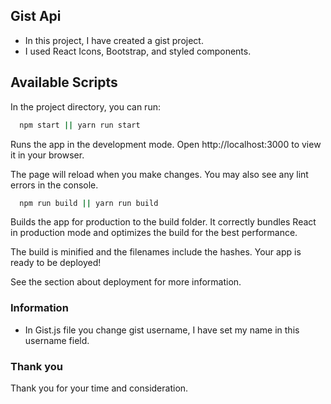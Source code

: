 ## Gist Api

- In this project, I have created a gist project.
- I used React Icons, Bootstrap, and styled components.


## Available Scripts

In the project directory, you can run:

```bash
  npm start || yarn run start
```
Runs the app in the development mode.
Open http://localhost:3000 to view it in your browser.

The page will reload when you make changes.
You may also see any lint errors in the console.

```bash
  npm run build || yarn run build
```
Builds the app for production to the build folder.
It correctly bundles React in production mode and optimizes the build for the best performance.

The build is minified and the filenames include the hashes.
Your app is ready to be deployed!

See the section about deployment for more information.


### Information
- In Gist.js file you change gist username, I have set my name in this username field.


### Thank you
Thank you for your time and consideration.
